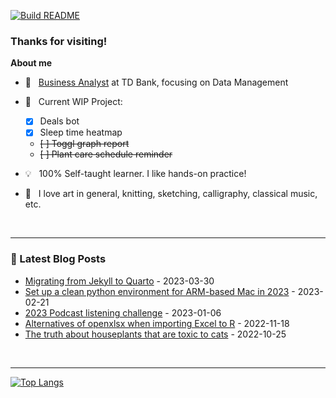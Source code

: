 [![Build README](https://github.com/aster-hu/aster-hu/actions/workflows/build.yml/badge.svg)](https://github.com/aster-hu/aster-hu/actions/workflows/build.yml)

### Thanks for visiting!

<!--
**aster-hu/aster-hu** is a ✨ _special_ ✨ repository because its `README.md` (this file) appears on your GitHub profile.
-->

**About me**

- 💼 &nbsp; [Business Analyst](https://www.linkedin.com/in/asterhu/) at TD Bank, focusing on Data Management

- 🚀 &nbsp; Current WIP Project: 

  - [x] Deals bot
  - [x] Sleep time heatmap
  - ~~[ ] Toggl graph report~~
  - ~~[ ] Plant care schedule reminder~~

- 💡 &nbsp; 100% Self-taught learner. I like hands-on practice!

- 🎨 &nbsp; I love art in general, knitting, sketching, calligraphy, classical music, etc.

<br>

---

### 🔖 Latest Blog Posts
<!-- Blogpost starts -->
* [Migrating from Jekyll to Quarto](https://asterhu.com/post/2023-03-30-jekyll-migrating-to-quarto/index.html) - 2023-03-30
* [Set up a clean python environment for ARM-based Mac in 2023](https://asterhu.com/post/2023-02-21-set-up-python-environment-for-ARM-based-Mac/index.html) - 2023-02-21
* [2023 Podcast listening challenge](https://asterhu.com/post/2023-01-06-2023-podcast-listening-challenge/index.html) - 2023-01-06
* [Alternatives of openxlsx when importing Excel to R](https://asterhu.com/post/2022-11-18-import-excel-formula-with-ampersand-to-R/index.html) - 2022-11-18
* [The truth about houseplants that are toxic to cats](https://asterhu.com/post/2022-10-25-plant-toxicity-and-cats/index.html) - 2022-10-25
<!-- Blogpost ends -->

<br>

---

[![Top Langs](https://github-readme-stats.vercel.app/api/top-langs/?username=aster-hu&show_icons=true&hide_border=true&theme=city_lights&layout=compact)](https://github.com/aster-hu)
